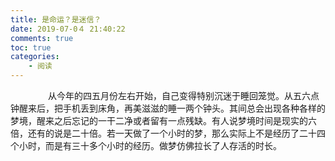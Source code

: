 ```yaml
---
title: 是命运？是迷信？
date: 2019-07-0４ 21:40:22
comments: true
toc: true
categories:
	- 阅读
---
```

　　
　　从今年的四五月份左右开始，自己变得特别沉迷于睡回笼觉。从五六点钟醒来后，把手机丢到床角，再美滋滋的睡一两个钟头。其间总会出现各种各样的梦境，醒来之后忘记的一干二净或者留有一点残缺。有人说梦境时间是现实的六倍，还有的说是二十倍。若一天做了一个小时的梦，那么实际上不是经历了二十四个小时，而是有三十多个小时的经历。做梦仿佛拉长了人存活的时长。